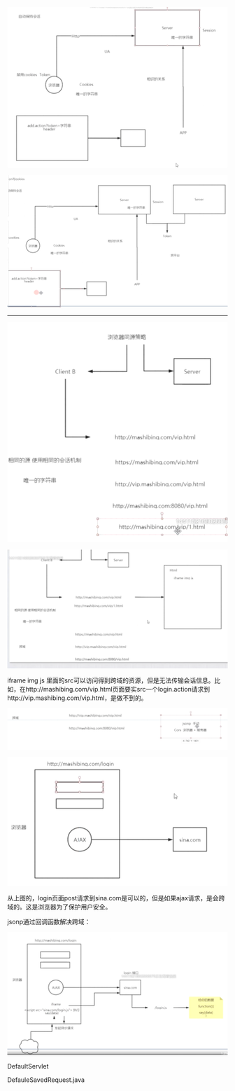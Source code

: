 ![image-20201021004147378](images/image-20201021004147378.png)

![image-20201021004212121](images/image-20201021004212121.png)



---



![image-20201021004959678](images/image-20201021004959678.png)

![image-20201022000159163](images/image-20201022000159163.png)



iframe  img  js  里面的src可以访问得到跨域的资源，但是无法传输会话信息。比如，在http://mashibing.com/vip.html页面要实src一个login.action请求到http://vip.mashibing.com/vip.html，是做不到的。



![image-20201022000252743](images/image-20201022000252743.png)







![image-20201022000653348](images/image-20201022000653348.png)

从上图的，login页面post请求到sina.com是可以的，但是如果ajax请求，是会跨域的。这是浏览器为了保护用户安全。



jsonp通过回调函数解决跨域：

![image-20201022003053109](images/image-20201022003053109.png)



DefaultServlet

DefauleSavedRequest.java



